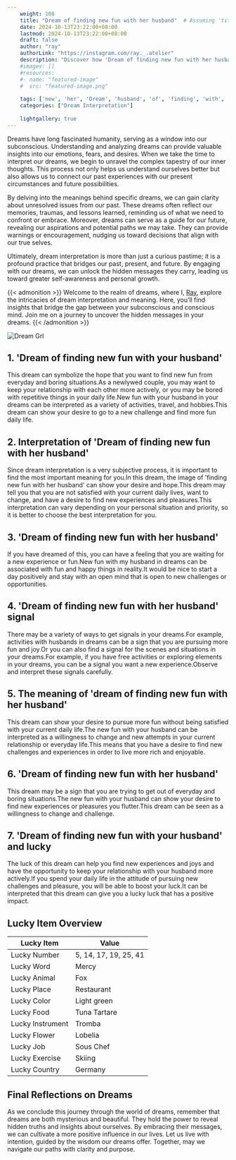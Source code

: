 ```yaml
---
    weight: 108
    title: "Dream of finding new fun with her husband"  # Assuming 'title' column exists
    date: 2024-10-13T23:22:00+08:00
    lastmod: 2024-10-13T23:22:00+08:00
    draft: false
    author: "ray"
    authorLink: "https://instagram.com/ray._.atelier"
    description: "Discover how 'Dream of finding new fun with her husband' can interpret your future and uncover its significant meanings in your life."
    #images: []
    #resources:
    #- name: "featured-image"
    #  src: "featured-image.png"
    
    tags: ['new', 'her', 'Dream', 'husband', 'of', 'finding', 'with', 'fun']
    categories: ["Dream Interpretation"]
    
    lightgallery: true
---
```

    
Dreams have long fascinated humanity, serving as a window into our subconscious. Understanding and analyzing dreams can provide valuable insights into our emotions, fears, and desires. When we take the time to interpret our dreams, we begin to unravel the complex tapestry of our inner thoughts. This process not only helps us understand ourselves better but also allows us to connect our past experiences with our present circumstances and future possibilities.

By delving into the meanings behind specific dreams, we can gain clarity about unresolved issues from our past. These dreams often reflect our memories, traumas, and lessons learned, reminding us of what we need to confront or embrace. Moreover, dreams can serve as a guide for our future, revealing our aspirations and potential paths we may take. They can provide warnings or encouragement, nudging us toward decisions that align with our true selves.

Ultimately, dream interpretation is more than just a curious pastime; it is a profound practice that bridges our past, present, and future. By engaging with our dreams, we can unlock the hidden messages they carry, leading us toward greater self-awareness and personal growth.

{{< admonition >}}
Welcome to the realm of dreams, where I, [Ray](https://instagram.com/ray._.atelier), explore the intricacies of dream interpretation and meaning. Here, you’ll find insights that bridge the gap between your subconscious and conscious mind. Join me on a journey to uncover the hidden messages in your dreams.
{{< /admonition >}}

![Dream Grl](https://cdn.pixabay.com/photo/2017/11/02/03/35/gothic-2910057_1280.jpg "Dream Grl")

## 1. 'Dream of finding new fun with your husband'
This dream can symbolize the hope that you want to find new fun from everyday and boring situations.As a newlywed couple, you may want to keep your relationship with each other more actively, or you may be bored with repetitive things in your daily life.New fun with your husband in your dreams can be interpreted as a variety of activities, travel, and hobbies.This dream can show your desire to go to a new challenge and find more fun daily life.

## 2. Interpretation of 'Dream of finding new fun with her husband'
Since dream interpretation is a very subjective process, it is important to find the most important meaning for you.In this dream, the image of 'finding new fun with her husband' can show your desire and hope.This dream may tell you that you are not satisfied with your current daily lives, want to change, and have a desire to find new experiences and pleasures.This interpretation can vary depending on your personal situation and priority, so it is better to choose the best interpretation for you.

## 3. 'Dream of finding new fun with her husband'
If you have dreamed of this, you can have a feeling that you are waiting for a new experience or fun.New fun with my husband in dreams can be associated with fun and happy things in reality.It would be nice to start a day positively and stay with an open mind that is open to new challenges or opportunities.

## 4. 'Dream of finding new fun with her husband' signal
There may be a variety of ways to get signals in your dreams.For example, activities with husbands in dreams can be a sign that you are pursuing more fun and joy.Or you can also find a signal for the scenes and situations in your dreams.For example, if you have free activities or exploring elements in your dreams, you can be a signal you want a new experience.Observe and interpret these signals carefully.

## 5. The meaning of 'dream of finding new fun with her husband'
This dream can show your desire to pursue more fun without being satisfied with your current daily life.The new fun with your husband can be interpreted as a willingness to change and new attempts in your current relationship or everyday life.This means that you have a desire to find new challenges and experiences in order to live more rich and enjoyable.

## 6. 'Dream of finding new fun with her husband'
This dream may be a sign that you are trying to get out of everyday and boring situations.The new fun with your husband can show your desire to find new experiences or pleasures you flutter.This dream can be seen as a willingness to change and challenge.

## 7. 'Dream of finding new fun with your husband' and lucky
The luck of this dream can help you find new experiences and joys and have the opportunity to keep your relationship with your husband more actively.If you spend your daily life in the attitude of pursuing new challenges and pleasure, you will be able to boost your luck.It can be interpreted that this dream can give you a lucky luck that has a positive impact.

## Lucky Item Overview
| Lucky Item          | Value              |
|---------------|--------------------|
| Lucky Number        | 5, 14, 17, 19, 25, 41  |
| Lucky Word          | Mercy |
| Lucky Animal        | Fox |
| Lucky Place         | Restaurant     |
| Lucky Color         | Light green     |
| Lucky Food          | Tuna Tartare      |
| Lucky Instrument    | Tromba |
| Lucky Flower        | Lobelia    |
| Lucky Job           | Sous Chef       |
| Lucky Exercise      | Skiing  |
| Lucky Country       | Germany    |


##  Final Reflections on Dreams

As we conclude this journey through the world of dreams, remember that dreams are both mysterious and beautiful. They hold the power to reveal hidden truths and insights about ourselves. By embracing their messages, we can cultivate a more positive influence in our lives. Let us live with intention, guided by the wisdom our dreams offer. Together, may we navigate our paths with clarity and purpose.
